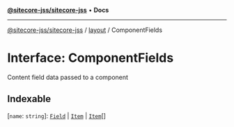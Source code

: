 [**@sitecore-jss/sitecore-jss**](../../README.md) • **Docs**

***

[@sitecore-jss/sitecore-jss](../../README.md) / [layout](../README.md) / ComponentFields

# Interface: ComponentFields

Content field data passed to a component

## Indexable

 \[`name`: `string`\]: [`Field`](Field.md) \| [`Item`](Item.md) \| [`Item`](Item.md)[]
